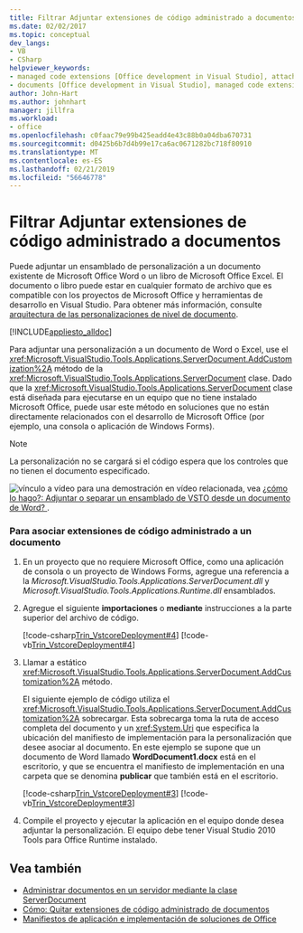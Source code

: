 ```yaml
---
title: Filtrar Adjuntar extensiones de código administrado a documentos
ms.date: 02/02/2017
ms.topic: conceptual
dev_langs:
- VB
- CSharp
helpviewer_keywords:
- managed code extensions [Office development in Visual Studio], attaching
- documents [Office development in Visual Studio], managed code extensions
author: John-Hart
ms.author: johnhart
manager: jillfra
ms.workload:
- office
ms.openlocfilehash: c0faac79e99b425eadd4e43c88b0a04dba670731
ms.sourcegitcommit: d0425b6b7d4b99e17ca6ac0671282bc718f80910
ms.translationtype: MT
ms.contentlocale: es-ES
ms.lasthandoff: 02/21/2019
ms.locfileid: "56646778"
---
```

# <a name="how-to-attach-managed-code-extensions-to-documents"></a>Filtrar Adjuntar extensiones de código administrado a documentos
  Puede adjuntar un ensamblado de personalización a un documento existente de Microsoft Office Word o un libro de Microsoft Office Excel. El documento o libro puede estar en cualquier formato de archivo que es compatible con los proyectos de Microsoft Office y herramientas de desarrollo en Visual Studio. Para obtener más información, consulte [arquitectura de las personalizaciones de nivel de documento](../vsto/architecture-of-document-level-customizations.md).

 [!INCLUDE[appliesto_alldoc](../vsto/includes/appliesto-alldoc-md.md)]

 Para adjuntar una personalización a un documento de Word o Excel, use el <xref:Microsoft.VisualStudio.Tools.Applications.ServerDocument.AddCustomization%2A> método de la <xref:Microsoft.VisualStudio.Tools.Applications.ServerDocument> clase. Dado que la <xref:Microsoft.VisualStudio.Tools.Applications.ServerDocument> clase está diseñada para ejecutarse en un equipo que no tiene instalado Microsoft Office, puede usar este método en soluciones que no están directamente relacionados con el desarrollo de Microsoft Office (por ejemplo, una consola o aplicación de Windows Forms).

> [!NOTE]
>  La personalización no se cargará si el código espera que los controles que no tienen el documento especificado.

 ![vínculo a vídeo](../vsto/media/playvideo.gif "vínculo al vídeo") para una demostración en vídeo relacionada, vea [¿cómo lo hago?: Adjuntar o separar un ensamblado de VSTO desde un documento de Word? ](http://go.microsoft.com/fwlink/?LinkId=136782).

### <a name="to-attach-managed-code-extensions-to-a-document"></a>Para asociar extensiones de código administrado a un documento

1.  En un proyecto que no requiere Microsoft Office, como una aplicación de consola o un proyecto de Windows Forms, agregue una referencia a la *Microsoft.VisualStudio.Tools.Applications.ServerDocument.dll* y  *Microsoft.VisualStudio.Tools.Applications.Runtime.dll* ensamblados.

2.  Agregue el siguiente **importaciones** o **mediante** instrucciones a la parte superior del archivo de código.

     [!code-csharp[Trin_VstcoreDeployment#4](../vsto/codesnippet/CSharp/Trin_VstcoreDeploymentCS/Program.cs#4)]
     [!code-vb[Trin_VstcoreDeployment#4](../vsto/codesnippet/VisualBasic/Trin_VstcoreDeploymentVB/Program.vb#4)]

3.  Llamar a estático <xref:Microsoft.VisualStudio.Tools.Applications.ServerDocument.AddCustomization%2A> método.

     El siguiente ejemplo de código utiliza el <xref:Microsoft.VisualStudio.Tools.Applications.ServerDocument.AddCustomization%2A> sobrecargar. Esta sobrecarga toma la ruta de acceso completa del documento y un <xref:System.Uri> que especifica la ubicación del manifiesto de implementación para la personalización que desee asociar al documento. En este ejemplo se supone que un documento de Word llamado **WordDocument1.docx** está en el escritorio, y que se encuentra el manifiesto de implementación en una carpeta que se denomina **publicar** que también está en el escritorio.

     [!code-csharp[Trin_VstcoreDeployment#3](../vsto/codesnippet/CSharp/Trin_VstcoreDeploymentCS/Program.cs#3)]
     [!code-vb[Trin_VstcoreDeployment#3](../vsto/codesnippet/VisualBasic/Trin_VstcoreDeploymentVB/Program.vb#3)]

4.  Compile el proyecto y ejecutar la aplicación en el equipo donde desea adjuntar la personalización. El equipo debe tener Visual Studio 2010 Tools para Office Runtime instalado.

## <a name="see-also"></a>Vea también
- [Administrar documentos en un servidor mediante la clase ServerDocument](../vsto/managing-documents-on-a-server-by-using-the-serverdocument-class.md)
- [Cómo: Quitar extensiones de código administrado de documentos](../vsto/how-to-remove-managed-code-extensions-from-documents.md)
- [Manifiestos de aplicación e implementación de soluciones de Office](../vsto/application-and-deployment-manifests-in-office-solutions.md)
